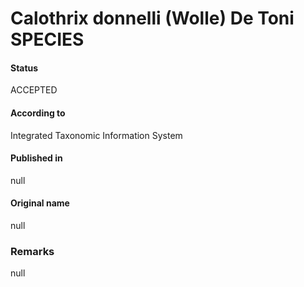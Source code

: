 Calothrix donnelli (Wolle) De Toni SPECIES
=======

#### Status
ACCEPTED

#### According to
Integrated Taxonomic Information System

#### Published in
null

#### Original name
null

### Remarks
null
